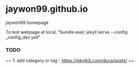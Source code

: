 # jaywon99.github.io
jaywon99 homepage

To test webpage at local, "bundle exec jekyll serve --config _config_dev.yml"

### TODO
~~ 1. add category or tag - https://jekyllrb.com/docs/posts/ ~~
